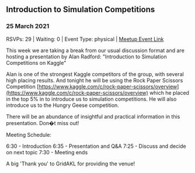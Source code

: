 ## Introduction to Simulation Competitions
### 25 March 2021
RSVPs: 29 | Waiting: 0 | Event Type: physical | [Meetup Event Link](https://www.meetup.com/Data-Science-Discussion-Auckland/events/276200771)

This week we are taking a break from our usual discussion format and are hosting a presentation by Alan Radford: "Introduction to Simulation Competitions on Kaggle"

Alan is one of the strongest Kaggle competitors of the group, with several high placing results. And tonight he will be using the Rock Paper Scissors Competition [https://www.kaggle.com/c/rock-paper-scissors/overview](https://www.kaggle.com/c/rock-paper-scissors/overview) which he placed in the top 5% in to introduce us to simulation competitions. He will also introduce us to the Hungry Geese competition.

There will be an abundance of insightful and practical information in this presentation. Don�t miss out!

Meeting Schedule:

6:30 - Introduction
6:35 - Presentation and Q&A
7:25 - Discuss and decide on next topic
7:30 - Meeting ends

A big 'Thank you' to GridAKL for providing the venue!
